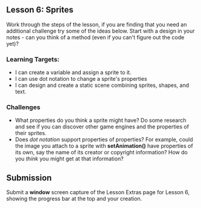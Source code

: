 

## Lesson 6: Sprites

Work through the steps of the lesson, if you are finding that you need an additional challenge try some of the ideas below. Start with a design in your notes - can you think of a method (even if you can't figure out the code yet)?

### Learning Targets:

* I can create a variable and assign a sprite to it.
* I can use dot notation to change a sprite's properties
* I can design and create a static scene combining sprites, shapes, and text.

### Challenges

* What properties do you think a sprite might have? Do some research and see if you can discover other game engines and the properties of their sprites.
* Does *dot notation* support properties of properties? For example, could the image you attach to a sprite with **setAnimation()** have properties of its own, say the name of its creator or copyright information? How do you *think* you might get at that information?

## Submission

Submit a **window** screen capture of the Lesson Extras page for Lesson 6, showing the progress bar at the top and your creation.
